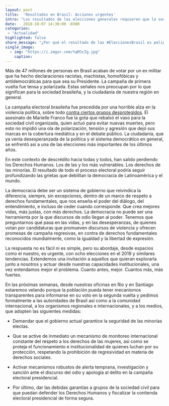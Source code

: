```yaml
---
layout: post
title:  'Resultados en Brasil: Acciones urgentes'
intro: "Los resultados de las elecciones generales requieren que la sociedad civil actúe en conjunto."
date:   2018-10-07 14:30:00 -0300
categories:
 - "Actualidad"
highlighted: false
share_message: "¿Por qué el resultado de las #EleccionesBrasil es peligroso para la democracia? Aquí te lo cuenta @ciudadanoi"
single_image:
  - img: "https://i.imgur.com/tqMJcIg.jpg"
    caption:
---
```

Más de 47 millones de personas en Brasil acaban de votar por un ex militar que ha hecho declaraciones racistas, machistas, homofóbicas y antidemocráticas para que sea su Presidente. La campaña de primera vuelta fue tensa y polarizada. Estas señales nos preocupan por lo que significan para la sociedad brasileña, y la ciudadanía de nuestra región en general. 

La campaña electoral brasileña fue precedida por una horrible alza en la violencia política, sobre todo [contra ciertos grupos desprotegidos](https://www.oas.org/es/cidh/prensa/comunicados/2018/209.asp). El asesinato de Marielle Franco fue la gota que rebalsó el vaso para la sociedad civil organizada, quien actuó para evitar nuevas muertes, pero esto no impidió una ola de polarización, tensión y agresión que dejó sus marcas en la cobertura mediática y en el debate público. La ciudadanía, que ya venía desesperanzada de la política y el sistema democrático en general, se enfrentó así a una de las elecciones más importantes de los últimos años. 

En este contexto de descrédito hacia todas y todos, han salido perdiendo los Derechos Humanos. Los de las y los más vulnerables. Los derechos de las minorías. El resultado de todo el proceso electoral podría seguir profundizando las grietas que debilitan la democracia de Latinoamérica y el mundo.

La democracia debe ser un sistema de gobierno que reivindica la diferencia, siempre, sin excepciones, dentro de un marco de respeto a derechos fundamentales, que nos enseña el poder del diálogo, del entendimiento, e incluso de ceder cuando corresponde. Que crea mejores vidas, más justas, con más derechos. La democracia no puede ser una herramienta por la que discursos de odio llegan al poder. Tenemos que preguntarnos qué pasa en las vidas, y en las desesperanzas, de quienes votan por candidaturas que promueven discursos de violencia y ofrecen promesas de campaña regresivas, en contra de derechos fundamentales reconocidos mundialmente, como la igualdad y la libertad de expresión.

La respuesta no es fácil ni es simple, pero su abordaje, desde espacios como el nuestro, es urgente, con ocho elecciones en el 2019 y similares tendencias.  Extendemos una invitación a aquellos que quieran explorarla junto a nosotros y actuar desde nuestras capacidades institucionales, una vez entendamos mejor el problema. Cuanto antes, mejor. Cuantos más, más fuertes. 

En las próximas semanas, desde nuestras oficinas en Rio y en Santiago estaremos velando porque la población pueda tener mecanismos transparentes para informarse en su voto en la segunda vuelta  y pedimos formalmente a las autoridades de Brasil así como a la comunidad internacional, a los organismos regionales e internacionales, y a los medios, que adopten las siguientes medidas:
* Demandar que el gobierno actual garantice la seguridad de las minorías electas. 

* Que se active de inmediato un mecanismo de   monitoreo internacional constante del respeto a los derechos de las mujeres, así como se proteja  el funcionamiento e institucionalidad de quienes luchan por su protección, respetando la prohibición de regresividad en materia de derechos sociales.  

* Activar mecanismos robustos de alerta temprana, investigación y  sanción ante el discurso del odio y apología al delito en la campaña electoral presidencial.

* Por último, dar las debidas garantías a grupos de la sociedad civil para que puedan defender los  Derechos Humanos y fiscalizar la contienda electoral presidencial de forma segura. 
